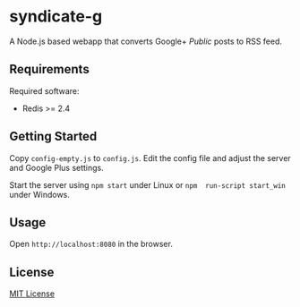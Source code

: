 syndicate-g
===========

A Node.js based webapp that converts Google+ _Public_ posts to RSS feed.

## Requirements

Required software:
  
  * Redis >= 2.4

## Getting Started

Copy `config-empty.js` to `config.js`. Edit the config file and adjust the server and Google Plus settings.

Start the server using `npm start` under Linux or `npm  run-script start_win` under Windows.

## Usage

Open `http://localhost:8080` in the browser.

## License
[MIT License](LICENSE)